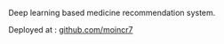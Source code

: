 Deep learning based medicine recommendation system.

Deployed at : [github.com/moincr7](https://healthsenseapp.streamlit.app/)
